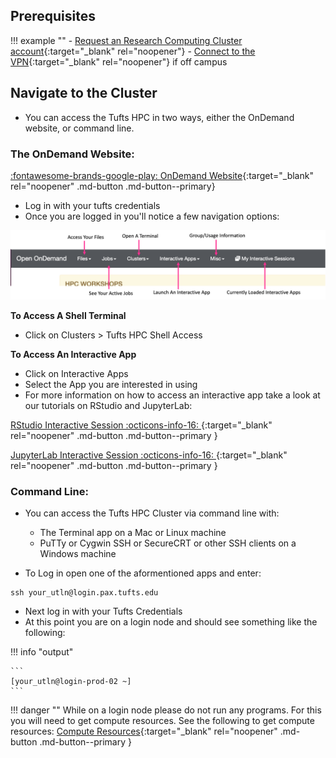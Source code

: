 ## Prerequisites

!!! example ""
    - [Request an Research Computing Cluster account](http://research.uit.tufts.edu/){:target="_blank" rel="noopener"}
    - [Connect to the VPN](https://access.tufts.edu/vpn){:target="_blank" rel="noopener"} if off campus


## Navigate to the Cluster

- You can access the Tufts HPC in two ways, either the OnDemand website, or command line.

### The OnDemand Website:

[:fontawesome-brands-google-play: OnDemand Website](https://ondemand.pax.tufts.edu){:target="_blank" rel="noopener" .md-button .md-button--primary}

- Log in with your tufts credentials
- Once you are logged in you'll notice a few navigation options:

![](images/ondemand_layout_pic.png)

**To Access A Shell Terminal**

- Click on Clusters > Tufts HPC Shell Access

**To Access An Interactive App**

- Click on Interactive Apps
- Select the App you are interested in using
- For more information on how to access an interactive app take a look at our tutorials on RStudio and JupyterLab:


[RStudio Interactive Session :octicons-info-16: ](https://bionomad.github.io/tuftsTutorials/tools/r-rstudio/){:target="_blank" rel="noopener" .md-button .md-button--primary }

[JupyterLab Interactive Session :octicons-info-16: ](https://bionomad.github.io/tuftsTutorials/tools/python-jupyter/){:target="_blank" rel="noopener" .md-button .md-button--primary }


### Command Line:

- You can access the Tufts HPC Cluster via command line with:

    - The Terminal app on a Mac or Linux machine
    - PuTTy or Cygwin SSH or SecureCRT or other SSH clients on a Windows machine

- To Log in open one of the aformentioned apps and enter:

```
ssh your_utln@login.pax.tufts.edu
```

- Next log in with your Tufts Credentials
- At this point you are on a login node and should see something like the following:

!!! info "output"

    ```
    [your_utln@login-prod-02 ~]
    ```
    
!!! danger ""
    While on a login node please do not run any programs. For this you will need to get compute resources. See the following to get compute resources: [Compute Resources](./compute-resources/){:target="_blank" rel="noopener" .md-button .md-button--primary }
    
    
